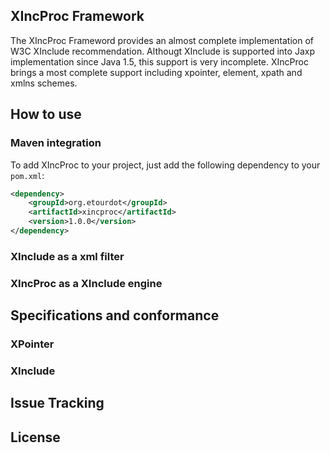 ## XIncProc Framework
The XIncProc Frameword provides an almost complete implementation of W3C XInclude recommendation.
Althougt XInclude is supported into Jaxp implementation since Java 1.5, this support is very incomplete.
XIncProc brings a most complete support including xpointer, element, xpath and xmlns schemes.

## How to use
### Maven integration

To add XIncProc to your project, just add the following dependency to your `pom.xml`:
```xml
<dependency>
    <groupId>org.etourdot</groupId>
    <artifactId>xincproc</artifactId>
    <version>1.0.0</version>
</dependency>
```

### XInclude as a xml filter


### XIncProc as a XInclude engine

## Specifications and conformance
### XPointer
### XInclude

## Issue Tracking

## License